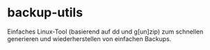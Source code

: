 backup-utils
============

Einfaches Linux-Tool (basierend auf dd und g[un]zip) zum schnellen generieren und wiederherstellen von einfachen Backups.
